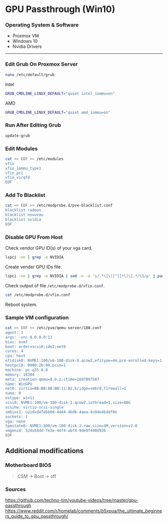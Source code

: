 # GPU Passthrough (Win10)

### Operating System & Software
- Proxmox VM
- Windows 10
- Nvidia Drivers

---

### Edit Grub On Proxmox Server
```bash
nano /etc/default/grub
```
Intel
```bash
GRUB_CMDLINE_LINUX_DEFAULT="quiet intel_iommu=on"
```
AMD
```bash
GRUB_CMDLINE_LINUX_DEFAULT="quiet amd_iommu=on"
```

### Run After Editing Grub
```bash
update-grub
```

### Edit Modules
```bash
cat << EOF >> /etc/modules
vfio
vfio_iommu_type1
vfio_pci
vfio_virqfd
EOF
```

### Add To Blacklist
```bash
cat << EOF >> /etc/modprobe.d/pve-blacklist.conf
blacklist radeon
blacklist nouveau
blacklist nvidia
EOF
```

### Disable GPU From Host
Check vendor GPU ID(s) of your vga card.
```bash
lspci -nn | grep -e NVIDIA
```
Create vender GPU IDs file.
```bash
lspci -nn | grep -e NVIDIA | sed -n -e 's/.*\[\([^]]*\)\].*/\1/p' | paste -s -d, | sed 's/.*/options vfio-pci ids=& disable_vga=1/' > /etc/modprobe.d/vfio.conf
```
Check output of file ```/etc/modprobe.d/vfio.conf```.
```bash
cat /etc/modprobe.d/vfio.conf
```
Reboot system.

### Sample VM configuration
```bash
cat << EOF >> /etc/pve/qemu-server/100.conf
agent: 1
args: -vnc 0.0.0.0:11
bios: ovmf
boot: order=scsi0;ide2;net0
cores: 4
cpu: host
efidisk0: NVME1:100/vm-100-disk-0.qcow2,efitype=4m,pre-enrolled-keys=1,size=528K
hostpci0: 0000:2b:00,pcie=1
machine: pc-q35-8.0
memory: 16384
meta: creation-qemu=8.0.2,ctime=1697897587
name: WinGPU
net0: virtio=BB:BB:0B:BB:11:B2,bridge=vmbr0,firewall=1
numa: 0
ostype: win11
scsi0: NVME1:100/vm-100-disk-1.qcow2,iothread=1,size=80G
scsihw: virtio-scsi-single
smbios1: uuid=d4febb0d-4444-4bdb-4aea-4c04e4b4df0e
sockets: 1
vga: none
tpmstate0: NVME1:100/vm-100-disk-2.raw,size=4M,version=v2.0
vmgenid: 524a58dd-7e3e-44f4-abf4-9de0f490d936
EOF
```

## Additional modifications

### Motherboard BIOS
>CSM -> Boot -> off

### Sources
https://github.com/techno-tim/youtube-videos/tree/master/gpu-passthrough \
https://www.reddit.com/r/homelab/comments/b5xpua/the_ultimate_beginners_guide_to_gpu_passthrough/
